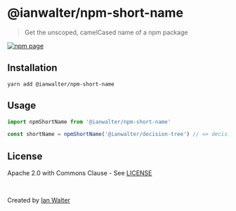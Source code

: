 # @ianwalter/npm-short-name
> Get the unscoped, camelCased name of a npm package

[![npm page][npmImage]][npmUrl]

## Installation

```console
yarn add @ianwalter/npm-short-name
```

## Usage

```js
import npmShortName from '@ianwalter/npm-short-name'

const shortName = npmShortName('@ianwalter/decision-tree') // => decisionTree
```

## License

Apache 2.0 with Commons Clause - See [LICENSE][licenseUrl]

&nbsp;

Created by [Ian Walter](https://iankwalter.com)

[npmImage]: https://img.shields.io/npm/v/@ianwalter/dist.svg
[npmUrl]: https://www.npmjs.com/package/@ianwalter/dist
[licenseUrl]: https://github.com/ianwalter/npm-short-name/blob/master/LICENSE
